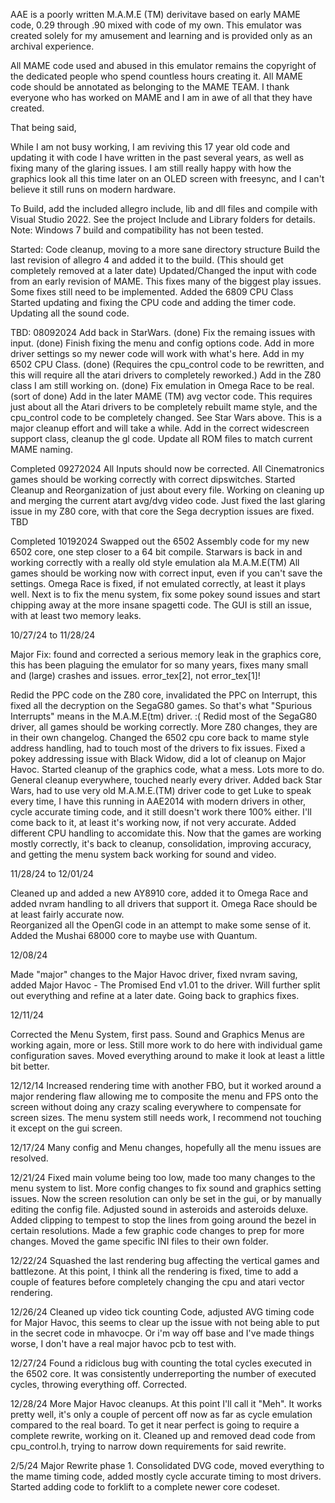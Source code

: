 AAE is a poorly written M.A.M.E (TM) derivitave based on early MAME code, 0.29 through .90 mixed with code of my own. This emulator was created solely for my amusement and learning and is provided only as an archival experience. 

All MAME code used and abused in this emulator remains the copyright of the dedicated people who spend countless hours creating it. All MAME code should be annotated as belonging to the MAME TEAM. I thank everyone who has worked on MAME and I am in awe of all that they have created. 

That being said, 

While I am not busy working, I am reviving this 17 year old code and updating it with code I have written in the past several years, as well as fixing many of the glaring issues. I am still really happy with how the graphics look all this time later on an OLED screen with freesync, and I can't believe it still runs on modern hardware. 

To Build, add the included allegro include, lib and dll files and compile with Visual Studio 2022. See the project Include and Library folders for details.
Note: Windows 7 build and compatibility has not been tested. 

Started:
Code cleanup, moving to a more sane directory structure
Build the last revision of allegro 4 and added it to the build. (This should get completely removed at a later date)
Updated/Changed the input with code from an early revision of MAME. This fixes many of the biggest play issues. Some fixes still need to be implemented.
Added the 6809 CPU Class
Started updating and fixing the CPU code and adding the timer code.
Updating all the sound code. 

TBD: 08092024
Add back in StarWars. (done)
Fix the remaing issues with input. (done)
Finish fixing the menu and config options code. 
Add in more driver settings so my newer code will work with what's here.
Add in my 6502 CPU Class. (done) (Requires the cpu_control code to be rewritten, and this will require all the atari drivers to completely reworked.)
Add in the Z80 class I am still working on. (done)
Fix emulation in Omega Race to be real. (sort of done)
Add in the later MAME (TM) avg vector code. This requires just about all the Atari drivers to be completely rebuilt mame style, and the cpu_control code to be completely changed. See Star Wars above. This is a major cleanup effort and will take a while.
Add in the correct widescreen support class, cleanup the gl code. 
Update all ROM files to match current MAME naming.

Completed 09272024
All Inputs should now be corrected. 
All Cinematronics games should be working correctly with correct dipswitches.
Started Cleanup and Reorganization of just about every file. 
Working on cleaning up and merging the current atart avg/dvg video code. 
Just fixed the last glaring issue in my Z80 core, with that core the Sega decryption issues are fixed. TBD

Completed 10192024
Swapped out the 6502 Assembly code for my new 6502 core, one step closer to a 64 bit compile.
Starwars is back in and working correctly with a really old style emulation ala M.A.M.E(TM)
All games should be working now with correct input, even if you can't save the settings. 
Omega Race is fixed, if not emulated correctly, at least it plays well.
Next is to fix the menu system, fix some pokey sound issues and start chipping away at the more insane spagetti code.
The GUI is still an issue, with at least two memory leaks.

10/27/24 to 11/28/24

Major Fix: found and corrected a serious memory leak in the graphics core, this has been plaguing the emulator for so many years, fixes many small and (large) crashes and issues. error_tex[2], not error_tex[1]! 

Redid the PPC code on the Z80 core, invalidated the PPC on Interrupt, this fixed all the decryption on the SegaG80 games. So that's what "Spurious Interrupts" means in the M.A.M.E(tm) driver. :(
Redid most of the SegaG80 driver, all games should be working correctly. 
More Z80 changes, they are in their own changelog.
Changed the 6502 cpu core back to mame style address handling, had to touch most of the drivers to fix issues. Fixed a pokey addressing issue with Black Widow, did a lot of cleanup on Major Havoc. 
Started cleanup of the graphics code, what a mess. Lots more to do. 
General cleanup everywhere, touched nearly every driver. 
Added back Star Wars, had to use very old M.A.M.E.(TM) driver code to get Luke to speak every time, I have this running in AAE2014 with modern drivers in other, cycle accurate timing code, and it still doesn't work there 100% either. I'll come back to it, at least it's working now, if not very accurate. Added different CPU handling to accomidate this. 
Now that the games are working mostly correctly, it's back to cleanup, consolidation, improving accuracy, and getting the menu system back working for sound and video. 

11/28/24 to 12/01/24

Cleaned up and added a new AY8910 core, added it to Omega Race and added nvram handling to all drivers that support it. Omega Race should be at least fairly accurate now.  
Reorganized all the OpenGl code in an attempt to make some sense of it. Added the Mushai 68000 core to maybe use with Quantum.


12/08/24

Made "major" changes to the Major Havoc driver, fixed nvram saving, added Major Havoc - The Promised End v1.01 to the driver. Will further split out everything and refine at a later date. Going back to graphics fixes.

12/11/24

Corrected the Menu System, first pass. Sound and Graphics Menus are working again, more or less. Still more work to do here with individual game configuration saves. Moved everything around to make it look at least a little bit better. 

12/12/14 Increased rendering time with another FBO, but it worked around a major rendering flaw allowing me to composite the menu and FPS onto the screen without doing any crazy scaling everywhere to compensate for screen sizes.
The menu system still needs work, I recommend not touching it except on the gui screen.

12/17/24 Many config and Menu changes, hopefully all the menu issues are resolved. 

12/21/24 Fixed main volume being too low, made too many changes to the menu system to list. More config changes to fix sound and graphics setting issues. Now the screen resolution can only be set in the gui, or by manually editing the config file.
Adjusted sound in asteroids and asteroids deluxe. Added clipping to tempest to stop the lines from going around the bezel in certain resolutions. Made a few graphic code changes to prep for more changes. Moved the game specific INI files to their own folder. 

12/22/24 Squashed the last rendering bug affecting the vertical games and battlezone. At this point, I think all the rendering is fixed, time to add a couple of features before completely changing the cpu and atari vector rendering.

12/26/24
Cleaned up video tick counting Code, adjusted AVG timing code for Major Havoc, this seems to clear up the issue with not being able to put in the secret code in mhavocpe. Or i'm way off base and I've made things worse, I don't have a real major havoc pcb to test with.

12/27/24
Found a ridiclous bug with counting the total cycles executed in the 6502 core. It was consistently underreporting the number of executed cycles, throwing everything off. Corrected.  

12/28/24 More Major Havoc cleanups. At this point I'll call it "Meh". It works pretty well, it's only a couple of percent off now as far as cycle emulation compared to the real board. To get it near perfect is going to require a complete rewrite, working on it. 
Cleaned up and removed dead code from cpu_control.h, trying to narrow down requirements for said rewrite.

2/5/24
Major Rewrite phase 1. Consolidated DVG code, moved everything to the mame timing code, added mostly cycle accurate timing to most drivers. 
Started adding code to forklift to a complete newer core codeset. 






